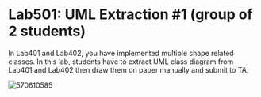 ﻿# Lab501: UML Extraction #1 (group of 2 students)

In Lab401 and Lab402, you have implemented multiple shape related classes.
In this lab, students have to extract UML class diagram from Lab401 and Lab402 
then draw them on paper manually and submit to TA.

![570610585](http://i.imgur.com/2pXLpQX.png)
